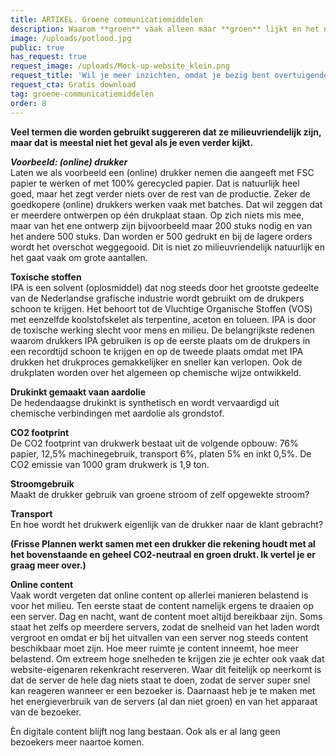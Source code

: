 ```yaml
---
title: ARTIKEL. Groene communicatiemiddelen
description: Waarom **groen** vaak alleen maar **groen** lijkt en het niet is.
image: /uploads/potlood.jpg
public: true
has_request: true
request_image: /uploads/Mock-up-website_klein.png
request_title: 'Wil je meer inzichten, omdat je bezig bent overtuigende content te creëren?'
request_cta: Gratis download
tag: groene-communicatiemiddelen
order: 8
---
```


**Veel termen die worden gebruikt suggereren dat ze milieuvriendelijk zijn, maar dat is meestal niet het geval als je even verder kijkt.**

***Voorbeeld: (online) drukker***<br>Laten we als voorbeeld een (online) drukker nemen die aangeeft met FSC papier te werken of met 100% gerecycled papier. Dat is natuurlijk heel goed, maar het zegt verder niets over de rest van de productie. Zeker de goedkopere (online) drukkers werken vaak met batches. Dat wil zeggen dat er meerdere ontwerpen op &eacute;&eacute;n drukplaat staan. Op zich niets mis mee, maar van het ene ontwerp zijn bijvoorbeeld maar 200 stuks nodig en van het andere 500 stuks. Dan worden er 500 gedrukt en bij de lagere orders wordt het overschot weggegooid. Dit is niet zo milieuvriendelijk natuurlijk en het gaat vaak om grote aantallen.

**Toxische stoffen**<br>IPA is een solvent (oplosmiddel) dat nog steeds door het grootste gedeelte van de Nederlandse grafische industrie wordt gebruikt om de drukpers schoon te krijgen. Het behoort tot de Vluchtige Organische Stoffen (VOS) met eenzelfde koolstofskelet als terpentine, aceton en tolueen. IPA is door de toxische werking slecht voor mens en milieu. De belangrijkste redenen waarom drukkers IPA gebruiken is op de eerste plaats om de drukpers in een recordtijd schoon te krijgen en op de tweede plaats omdat met IPA drukken het drukproces gemakkelijker en sneller kan verlopen. Ook de drukplaten worden over het algemeen op chemische wijze ontwikkeld.

**Drukinkt gemaakt vaan aardolie**<br>De hedendaagse drukinkt is synthetisch en wordt vervaardigd uit chemische verbindingen met aardolie als grondstof.&nbsp;

**CO2 footprint**<br>De CO2 footprint van drukwerk bestaat uit de volgende opbouw: 76% papier, 12,5% machinegebruik, transport 6%, platen 5% en inkt 0,5%. De CO2 emissie van 1000 gram drukwerk is 1,9 ton.&nbsp;

**Stroomgebruik**<br>Maakt de drukker gebruik van groene stroom of zelf opgewekte stroom?

**Transport**<br>En hoe wordt het drukwerk eigenlijk van de drukker naar de klant gebracht?

**(Frisse Plannen werkt samen met een drukker die rekening houdt met al het bovenstaande en geheel CO2-neutraal en groen drukt. Ik vertel je er graag meer over.)**

**Online content**<br>Vaak wordt vergeten dat online content op allerlei manieren belastend is voor het milieu. Ten eerste staat de content namelijk ergens te draaien op een server. Dag en nacht, want de content moet altijd bereikbaar zijn. Soms staat het zelfs op meerdere servers, zodat de snelheid van het laden wordt vergroot en omdat er bij het uitvallen van een server nog steeds content beschikbaar moet zijn. Hoe meer ruimte je content inneemt, hoe meer belastend. Om extreem hoge snelheden te krijgen zie je echter ook vaak dat website-eigenaren rekenkracht reserveren. Waar dit feitelijk op neerkomt is dat de server de hele dag niets staat te doen, zodat de server super snel kan reageren wanneer er een bezoeker is. Daarnaast heb je te maken met het energieverbruik van de servers (al dan niet groen) en van het apparaat van de bezoeker.

&Egrave;n digitale content blijft nog lang bestaan. Ook als er al lang geen bezoekers meer naartoe komen.